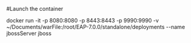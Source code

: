 #Launch the container

docker run -it -p 8080:8080 -p 8443:8443 -p 9990:9990 -v ~/Documents/warFile:/root/EAP-7.0.0/standalone/deployments --name jbossServer jboss